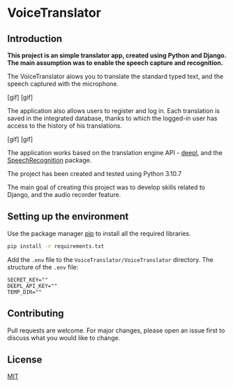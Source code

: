 # VoiceTranslator


## **Introduction**

**This project is an simple translator app, created using Python and Django. The main assumption was to enable the speech capture and recognition.**

The VoiceTranslator alows you to translate the standard typed text, and the speech captured with the microphone.

[gif] [gif]

The application also allows users to register and log in. Each translation is saved in the integrated database, thanks to which the logged-in user has access to the history of his translations.

[gif] [gif]

The application works based on the translation engine API - [deepl](https://www.deepl.com/), and the [SpeechRecognition](https://pypi.org/project/SpeechRecognition/) package.

The project has been created and tested using Python 3.10.7

The main goal of creating this project was to develop skills related to Django, and the audio recorder feature.

## **Setting up the environment**

Use the package manager [pip](https://pip.pypa.io/en/stable/) to install all the required libraries.

```bash
pip install -r requirements.txt
```
Add the `.env` file to the `VoiceTranslator/VoiceTranslator` directory. The structure of the  `.env` file:
```
SECRET_KEY=""
DEEPL_API_KEY=""
TEMP_DIR=""
```

## **Contributing**

Pull requests are welcome. For major changes, please open an issue first
to discuss what you would like to change.

## **License**

[MIT](https://choosealicense.com/licenses/mit/)